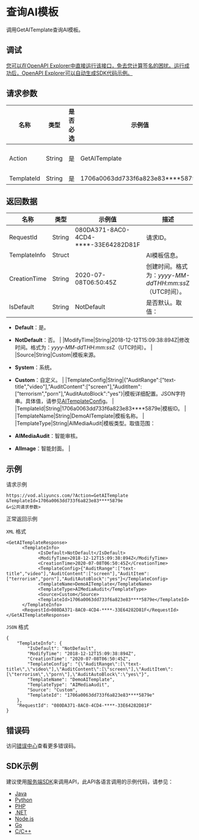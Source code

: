 # 查询AI模板

调用GetAITemplate查询AI模板。

## 调试

[您可以在OpenAPI Explorer中直接运行该接口，免去您计算签名的困扰。运行成功后，OpenAPI Explorer可以自动生成SDK代码示例。](https://api.aliyun.com/#product=vod&api=GetAITemplate&type=RPC&version=2017-03-21)

## 请求参数

|名称|类型|是否必选|示例值|描述|
|--|--|----|---|--|
|Action|String|是|GetAITemplate|系统规定参数。取值：**GetAITemplate**。 |
|TemplateId|String|是|1706a0063dd733f6a823e83\*\*\*\*5879e|模板ID。 |

## 返回数据

|名称|类型|示例值|描述|
|--|--|---|--|
|RequestId|String|080DA371-8AC0-4CD4-\*\*\*\*-33E64282D81F|请求ID。 |
|TemplateInfo|Struct| |AI模板信息。 |
|CreationTime|String|2020-07-08T06:50:45Z|创建时间。格式为：*yyyy-MM-dd*T*HH:mm:ss*Z（UTC时间）。 |
|IsDefault|String|NotDefault|是否默认。取值：

 -   **Default**：是。
-   **NotDefault**：否。 |
|ModifyTime|String|2018-12-12T15:09:38:894Z|修改时间。格式为：*yyyy-MM-dd*T*HH:mm:ss*Z（UTC时间）。 |
|Source|String|Custom|模板来源。

 -   **System**：系统。
-   **Custom**：自定义。 |
|TemplateConfig|String|\{"AuditRange":\["text-title","video"\],"AuditContent":\["screen"\],"AuditItem":\["terrorism","porn"\],"AuditAutoBlock":"yes"\}|模板详细配置。JSON字符串。具体值，请参见[AITemplateConfig](~~89863~~)。 |
|TemplateId|String|1706a0063dd733f6a823e83\*\*\*\*5879e|模板ID。 |
|TemplateName|String|DemoAITemplate|模板名称。 |
|TemplateType|String|AIMediaAudit|模板类型。取值范围：

 -   **AIMediaAudit**：智能审核。
-   **AIImage**：智能封面。 |

## 示例

请求示例

```
https://vod.aliyuncs.com/?Action=GetAITemplate
&TemplateId=1706a0063dd733f6a823e83****5879e
&<公共请求参数>
```

正常返回示例

`XML` 格式

```
<GetAITemplateResponse>
      <TemplateInfo>
            <IsDefault>NotDefault</IsDefault>
            <ModifyTime>2018-12-12T15:09:38:894Z</ModifyTime>
            <CreationTime>2020-07-08T06:50:45Z</CreationTime>
            <TemplateConfig>{"AuditRange":["text-title","video"],"AuditContent":["screen"],"AuditItem":["terrorism","porn"],"AuditAutoBlock":"yes"}</TemplateConfig>
            <TemplateName>DemoAITemplate</TemplateName>
            <TemplateType>AIMediaAudit</TemplateType>
            <Source>Custom</Source>
            <TemplateId>1706a0063dd733f6a823e83****5879e</TemplateId>
      </TemplateInfo>
      <RequestId>080DA371-8AC0-4CD4-****-33E64282D81F</RequestId>
</GetAITemplateResponse>
```

`JSON` 格式

```
{
	"TemplateInfo": {
		"IsDefault": "NotDefault",
		"ModifyTime": "2018-12-12T15:09:38:894Z",
		"CreationTime": "2020-07-08T06:50:45Z",
		"TemplateConfig": "{\"AuditRange\":[\"text-title\",\"video\"],\"AuditContent\":[\"screen\"],\"AuditItem\":[\"terrorism\",\"porn\"],\"AuditAutoBlock\":\"yes\"}",
		"TemplateName": "DemoAITemplate",
		"TemplateType": "AIMediaAudit",
		"Source": "Custom",
		"TemplateId": "1706a0063dd733f6a823e83****5879e"
	},
	"RequestId": "080DA371-8AC0-4CD4-****-33E64282D81F"
}
```

## 错误码

访问[错误中心](https://error-center.aliyun.com/status/product/vod)查看更多错误码。

## SDK示例

建议使用[服务端SDK](~~101789~~)来调用API，此API各语言调用的示例代码，请参见：

-   [Java](~~61063~~)
-   [Python](~~61054~~)
-   [PHP](~~61069~~)
-   [.NET](~~84750~~)
-   [Node.js](~~101396~~)
-   [Go](~~101411~~)
-   [C/C++](~~101261~~)

